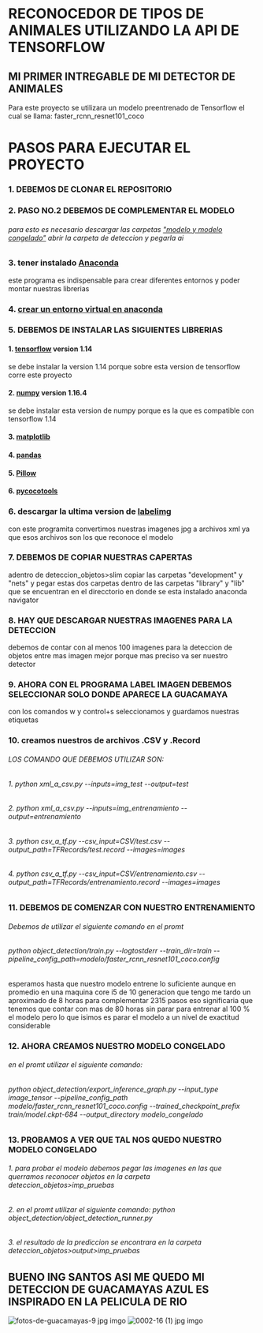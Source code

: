 # RECONOCEDOR DE TIPOS DE ANIMALES UTILIZANDO LA API DE TENSORFLOW

## MI PRIMER INTREGABLE DE MI DETECTOR DE ANIMALES 
Para este proyecto se utilizara un modelo preentrenado de Tensorflow el cual se llama: faster_rcnn_resnet101_coco

# PASOS PARA EJECUTAR EL PROYECTO

### 1. DEBEMOS DE CLONAR EL REPOSITORIO

### 2. PASO NO.2 DEBEMOS DE COMPLEMENTAR EL MODELO
###### para esto es necesario descargar las carpetas ["modelo y modelo congelado"](https://drive.google.com/drive/folders/1OHRv3jrybEzI392G229zrnB6dS3AiiJd?usp=sharing) abrir la carpeta de  deteccion y pegarla ai

### 3. tener instalado [Anaconda](https://www.anaconda.com/products/individual) 
este programa es indispensable para crear diferentes entornos  y poder montar nuestras librerias

### 4. [crear un entorno virtual en anaconda](https://riptutorial.com/es/python/example/10797/realizacion-de-entornos-virtuales-utilizando-anaconda-)

### 5. DEBEMOS DE INSTALAR LAS SIGUIENTES LIBRERIAS 
#### 1. [tensorflow](https://www.tensorflow.org/install/pip) version 1.14
se debe instalar la version 1.14 porque sobre esta version de tensorflow corre este proyecto
#### 2. [numpy](https://pypi.org/project/numpy/1.16.4/) version 1.16.4
se debe instalar esta version de numpy porque es la que es compatible con tensorflow 1.14
#### 3. [matplotlib](https://anaconda.org/conda-forge/matplotlib)
#### 4. [pandas](https://anaconda.org/anaconda/pandas)
#### 5. [Pillow](https://anaconda.org/anaconda/pillow)
#### 6. [pycocotools](https://anaconda.org/conda-forge/pycocotools)

### 6. descargar la ultima version de [labelimg]() 
con este programita convertimos nuestras imagenes jpg a archivos xml ya que esos archivos son los que reconoce el modelo

### 7. DEBEMOS DE COPIAR NUESTRAS CAPERTAS
adentro de deteccion_objetos>slim copiar las carpetas "development" y "nets" y pegar estas dos carpetas dentro de las carpetas "library" y "lib" que se encuentran en el direcctorio en donde se esta instalado anaconda navigator 

### 8. HAY QUE DESCARGAR NUESTRAS IMAGENES PARA LA DETECCION 
debemos de contar con al menos 100 imagenes para la deteccion de objetos entre mas imagen mejor porque mas preciso va ser nuestro detector

### 9. AHORA CON EL PROGRAMA LABEL IMAGEN DEBEMOS SELECCIONAR SOLO DONDE APARECE LA GUACAMAYA 
con los comandos w y control+s seleccionamos y guardamos nuestras etiquetas

### 10. creamos nuestros  de archivos .CSV y .Record
###### LOS COMANDO QUE DEBEMOS UTILIZAR SON:
###### 1. python xml_a_csv.py --inputs=img_test --output=test
###### 2. python xml_a_csv.py --inputs=img_entrenamiento --output=entrenamiento
###### 3. python csv_a_tf.py --csv_input=CSV/test.csv --output_path=TFRecords/test.record --images=images
###### 4. python csv_a_tf.py --csv_input=CSV/entrenamiento.csv --output_path=TFRecords/entrenamiento.record --images=images

### 11. DEBEMOS DE COMENZAR CON NUESTRO ENTRENAMIENTO
###### Debemos de utilizar el siguiente comando en el promt
###### python object_detection/train.py --logtostderr --train_dir=train --pipeline_config_path=modelo/faster_rcnn_resnet101_coco.config
esperamos hasta que nuestro modelo entrene lo suficiente aunque en promedio en una maquina core i5 de 10 generacion que tengo me tardo un aproximado de 8 horas para complementar 2315 pasos eso significaria que tenemos que contar con mas de  80 horas sin parar para entrenar al 100 % el modelo pero lo que isimos es parar el modelo a un nivel de exactitud considerable

### 12. AHORA CREAMOS NUESTRO MODELO CONGELADO
###### en el promt utilizar el siguiente comando:
###### python object_detection/export_inference_graph.py --input_type image_tensor --pipeline_config_path modelo/faster_rcnn_resnet101_coco.config  --trained_checkpoint_prefix train/model.ckpt-684 --output_directory modelo_congelado

### 13. PROBAMOS A VER QUE TAL NOS QUEDO NUESTRO MODELO CONGELADO
###### 1. para probar el modelo debemos pegar las imagenes en las que querramos reconocer objetos en la carpeta deteccion_objetos>imp_pruebas
###### 2. en el promt utilizar el siguiente comando: python object_detection/object_detection_runner.py
###### 3. el resultado de la prediccion se encontrara en la carpeta deteccion_objetos>output>imp_pruebas

## BUENO ING SANTOS ASI ME QUEDO MI DETECCION DE GUACAMAYAS AZUL ES INSPIRADO EN LA PELICULA DE RIO 
![fotos-de-guacamayas-9 jpg imgo](https://user-images.githubusercontent.com/36108193/82746063-f31a1380-9d48-11ea-8069-909677724933.jpeg)
![0002-16 (1) jpg imgo](https://user-images.githubusercontent.com/36108193/82746064-f44b4080-9d48-11ea-9d94-141e68fd18d7.jpeg)





